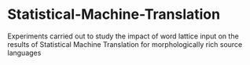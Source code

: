 # Statistical-Machine-Translation
Experiments carried out to study the impact of word lattice input on the results of Statistical Machine Translation for morphologically rich source languages
